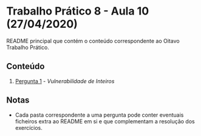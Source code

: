 # Trabalho Prático 8 - Aula 10 (27/04/2020)

README principal que contém o conteúdo correspondente ao Oitavo Trabalho Prático.

## Conteúdo

1. [Pergunta 1](P1%20-%20Vulnerabilidade%20de%20Inteiros) - *Vulnerabilidade de Inteiros*

<p>

## Notas

- Cada pasta correspondente a uma pergunta pode conter eventuais ficheiros extra ao README em si e que complementam a resolução dos exercícios.
